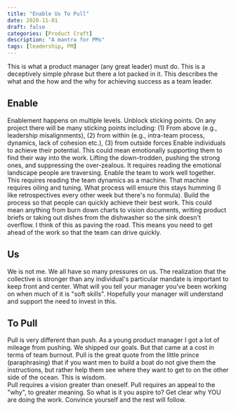 ```yaml
---
title: "Enable Us To Pull"
date: 2020-11-01
draft: false
categories: [Product Craft]
description: "A mantra for PMs"
tags: [leadership, PM]
---
```


This is what a product manager (any great leader) must do. This is a deceptively simple phrase but there a lot packed in it. This describes the what and the how and the why for achieving success as a team leader. 
## Enable
Enablement happens on multiple levels.
Unblock sticking points. On any project there will be many sticking points including: (1)  From above (e.g., leadership misalignments), (2) from within (e.g., intra-team process, dynamics, lack of cohesion etc.), (3) from outside forces 
Enable individuals to achieve their potential. This could mean emotionally supporting them to find their way into the work. Lifting the down-trodden, pushing the strong ones, and suppressing the over-zealous. It requires reading the emotional landscape people are traversing.
Enable the team to work well together. This requires reading the team dynamics as a machine. That machine requires oiling and tuning. What process will ensure this stays humming (I like retrospectives every other week but there's no formula). 
Build the process so that people can quickly achieve their best work. This could mean anything from burn down charts to vision documents, writing product briefs or taking out dishes from the dishwasher so the sink doesn't overflow. I think of this as paving the road. This means you need to get ahead of the work so that the team can drive quickly. 
## Us
We is not me. We all have so many pressures on us. The realization that the collective is stronger than any individual's particular mandate is important to keep front and center. What will you tell your manager you've been working on when much of it is "soft skills". Hopefully your manager will understand and support the need to invest in this. 
## To Pull
Pull is very different than push. As a young product manager I got a lot of mileage from pushing. We shipped our goals. But that came at a cost in terms of team burnout. Pull is the great quote from the little prince (paraphrasing) that if you want men to build a boat do not give them the instructions, but rather help them see where they want to get to on the other side of the ocean. This is wisdom.  
Pull requires a vision greater than oneself. Pull requires an appeal to the "why", to greater meaning. So what is it you aspire to? Get clear why YOU are doing the work. Convince yourself and the rest will follow. 